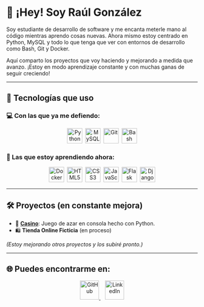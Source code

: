 # 👋 ¡Hey! Soy Raúl González

Soy estudiante de desarrollo de software y me encanta meterle mano al código mientras aprendo cosas nuevas. Ahora mismo estoy centrado en Python, MySQL y todo lo que tenga que ver con entornos de desarrollo como Bash, Git y Docker.

Aquí comparto los proyectos que voy haciendo y mejorando a medida que avanzo. ¡Estoy en modo aprendizaje constante y con muchas ganas de seguir creciendo!

---

## 🚀 Tecnologías que uso

### 💻 Con las que ya me defiendo:
<div align="center">
  <img src="https://cdn.jsdelivr.net/gh/devicons/devicon/icons/python/python-original.svg" title="Python" alt="Python" width="40" height="40"/>&nbsp;
  <img src="https://cdn.jsdelivr.net/gh/devicons/devicon/icons/mysql/mysql-original.svg" title="MySQL" alt="MySQL" width="40" height="40"/>&nbsp;
  <img src="https://cdn.jsdelivr.net/gh/devicons/devicon/icons/git/git-original.svg" title="Git" alt="Git" width="40" height="40"/>&nbsp;
  <img src="https://cdn.jsdelivr.net/gh/devicons/devicon/icons/bash/bash-original.svg" title="Bash" alt="Bash" width="40" height="40"/>
</div>

### 🧠 Las que estoy aprendiendo ahora:
<div align="center">
  <img src="https://cdn.jsdelivr.net/gh/devicons/devicon/icons/docker/docker-original.svg" title="Docker" alt="Docker" width="40" height="40"/>&nbsp;
  <img src="https://cdn.jsdelivr.net/gh/devicons/devicon/icons/html5/html5-original.svg" title="HTML5" alt="HTML5" width="40" height="40"/>&nbsp;
  <img src="https://cdn.jsdelivr.net/gh/devicons/devicon/icons/css3/css3-original.svg" title="CSS3" alt="CSS3" width="40" height="40"/>&nbsp;
  <img src="https://cdn.jsdelivr.net/gh/devicons/devicon/icons/javascript/javascript-original.svg" title="JavaScript" alt="JavaScript" width="40" height="40"/>&nbsp;
  <img src="https://cdn.jsdelivr.net/gh/devicons/devicon/icons/flask/flask-original.svg" title="Flask" alt="Flask" width="40" height="40"/>&nbsp;
  <img src="https://cdn.jsdelivr.net/gh/devicons/devicon/icons/django/django-plain.svg" title="Django" alt="Django" width="40" height="40"/>
</div>

---

## 🛠️ Proyectos (en constante mejora)

- 🎲 [**Casino**](https://github.com/GonzalezA-Raul/Proyecto_Casino): Juego de azar en consola hecho con Python.
- 🛍️ **Tienda Online Ficticia** (en proceso)

*(Estoy mejorando otros proyectos y los subiré pronto.)*

---

## 🌐 Puedes encontrarme en:
<div align="center">
  <a href="https://github.com/GonzalezA-Raul" target="_blank">
    <img src="https://cdn.jsdelivr.net/gh/devicons/devicon/icons/github/github-original.svg" title="GitHub" alt="GitHub" width="50" height="50"/>
  </a>
  &nbsp;&nbsp;
  <a href="https://www.linkedin.com/in/ra%C3%BAl-gonz%C3%A1lez-aleguilc-316892266/" target="_blank">
    <img src="https://cdn.jsdelivr.net/gh/devicons/devicon/icons/linkedin/linkedin-original.svg" title="LinkedIn" alt="LinkedIn" width="50" height="50"/>
  </a>
</div>

<!--
✨ Fun fact: odio que no me compile algo por un punto y coma.
-->
